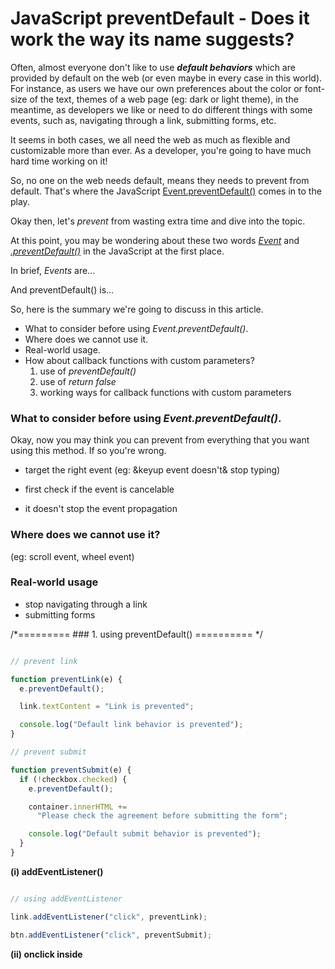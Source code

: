 # JavaScript preventDefault - Does it work the way its name suggests? 

Often, almost everyone don't like to use **_default behaviors_** which are provided by default on the web (or even maybe in every case in this world). For instance, as users we have our own preferences about the color or font-size of the text, themes of a web page (eg: dark or light theme), in the meantime, as developers we like or need to do different things with some events, such as, navigating through a link, submitting forms, etc. 

It seems in both cases, we all need the web as much as flexible and customizable more than ever. As a developer, you're going to have much hard time working on it! 


So, no one on the web needs default, means they needs to prevent from default. That's where the JavaScript [Event.preventDefault()]() comes in to the play.

Okay then, let's *prevent* from wasting extra time and dive into the topic. 

At this point, you may be wondering about these two words [*Event*](https://developer.mozilla.org/en-US/docs/Learn/JavaScript/Building_blocks/Events) and [*.preventDefault()*](https://developer.mozilla.org/en-US/docs/Web/API/Event/preventDefault) in the JavaScript at the first place.


In brief, *Events* are...

And preventDefault() is... 




So, here is the summary we're going to discuss in this article.

* What to consider before using *Event.preventDefault()*.
* Where does we cannot use it.
* Real-world usage.
* How about callback functions with custom parameters?
  1. use of *preventDefault()*
  2. use of *return false*
  3. working ways for callback functions with custom parameters 

### What to consider before using *Event.preventDefault()*.

Okay, now you may think you can prevent from everything that you want using this method. If so you're wrong. 

  * target the right event (eg: &keyup event doesn't& stop typing)

  * first check if the event is cancelable

  * it doesn't stop the event propagation




### Where does we cannot use it? 

(eg: scroll event, wheel event)



### Real-world usage

* stop navigating through a link
* submitting forms



/*========= ### 1. using preventDefault() ========== */


```javascript

// prevent link

function preventLink(e) {
  e.preventDefault();

  link.textContent = "Link is prevented";

  console.log("Default link behavior is prevented");
}

// prevent submit

function preventSubmit(e) {
  if (!checkbox.checked) {
    e.preventDefault();

    container.innerHTML +=
      "Please check the agreement before submitting the form";

    console.log("Default submit behavior is prevented");
  }
}

```

**(i) addEventListener()**

```javascript

// using addEventListener

link.addEventListener("click", preventLink);

btn.addEventListener("click", preventSubmit);

```

**(ii) onclick inside <script>**

```javascript

// using onclick inside <script>

link.onclick = preventLink;

btn.onclick = preventSubmit;

```

**(iii) inline onclick attribute**

```html

<div id="container">

  <a id="link" href="https://www.google.com" onclick="preventLink(event)">Go to the link</a>

  <form>

    <input id="agreement-checkbox" type="checkbox">

    <label for="agreement-checkbox">I agree</label>

    <br>

    <input id="submit-btn" type="submit" value="Submit" onclick="preventSubmit(event)">

  </form>

</div>


```

/* ================== extra-start ============================== */

**Is it same the both preventDefault() & return false (no jquery)**

### 2. using return false

```javascript

 // prevent link using return false

function returnFalseLink(e) {
  link.textContent = "Link is prevented";

  console.log("Default link behavior is prevented");

  return false;
}

// prevent submit using return false

function returnFalseSubmit(e) {
  if (!checkbox.checked) {

    container.innerHTML +=
      "Please check the agreement before submitting the form";

    console.log("Default submit behavior is prevented");

    return false;
  }

  return true;
}

```

**(i) addEventListener()**

```javascript

 // using addEventListener

link.addEventListener("click", returnFalseLink); // not working (at first code executed then go to the link)

btn.addEventListener("click", returnFalseSubmit); // working

```

**(ii) onclick inside <script>**

```javascript

 // using onclick inside <script>

link.onclick = returnFalseLink; // working

btn.onclick = returnFalseSubmit; // working

```

**(iii) inline onclick attribute**

```html

<div id="container">

  <a id="link" href="https://www.google.com" onclick="returnFalseLink(event)">Go to the link</a>

  <form>

    <input id="agreement-checkbox" type="checkbox">

    <label for="agreement-checkbox">I agree</label>

    <br>

    <input id="submit-btn" type="submit" value="Submit" onclick="returnFalseSubmit(event)">

  </form>

</div>

```


**there are 2 not working results in the code examples so explain why is it.**


/* ================== extra-end ============================== */


### How about callback functions with custom parameters?



### 1. Use of *preventDefault()*

```javascript

 // prevent link - custom callback

function preventLinkCustom(e, num) {
  console.log(num * 2);

  e.preventDefault();

  link.textContent = "Link is prevented";

  console.log("Default link behavior is prevented");
}

// prevent submit - custom callbacks

function preventSubmitCustom(e, num) {
  console.log(num * 3);

  if (!checkbox.checked) {
    e.preventDefault();

    container.innerHTML +=
      "Please check the agreement before submitting the form";

    console.log("Default submit behavior is prevented");
  }
}

```

**(i) addEventListener()**

```javascript

 // using addEventListener()

/* these cannot be used, why because they will be immediately invoked when the page is loaded. */

link.addEventListener("click", preventLinkCustom(event, 12));

btn.addEventListener("click", preventSubmitCustom(event, 12)); 

/* output (immediately, invoked got errors, btn isnt executed)

24

Uncaught TypeError: Cannot read property 'preventDefault' of undefined 

*/

```

**(ii) onclick inside <script>**

```javascript

 // using onclick inside <script>

 /* these cannot be used, why because they will be immediately invoked when the page is loaded. */

 link.onclick = preventLinkCustom(event, 12);

btn.onclick = preventSubmitCustom(event, 12);


/* output (immediately, invoked got errors, btn isnt executed)

24

Uncaught TypeError: Cannot read property 'preventDefault' of undefined 

*/

```


### 2. Use of *return false*

```javascript

 // prevent link using return false

function returnFalseLinkCustom(e, num) {
  console.log(num * 2);

  link.textContent = "Link is prevented";

  console.log("Default link behavior is prevented");

  return false;
}

// prevent submit using return false

function returnFalseSubmitCustom(e, num) {
  console.log(num * 3);

  if (!checkbox.checked) {
    container.innerHTML +=
      "Please check the agreement before submitting the form";

    console.log("Default submit behavior is prevented");
   
  return false;
  }

  return true;
}

```

**(i) addEventListener()**

```javascript

 // using addEventListener()

link.addEventListener("click", returnFalseLinkCustom(event, 12));

btn.addEventListener("click", returnFalseSubmitCustom(event, 12));

/* output: (immediately invoked & got errors)

24
"Default link behavior is prevented"
Uncaught TypeError: Failed to execute 'addEventListener' on 'EventTarget': The callback provided as parameter 2 is not an object. 

*/

```

**(ii) onclick inside <script>**

```javascript

// using onclick inside <script>


link.onclick = returnFalseLinkCustom(event, 12);

btn.onclick = returnFalseSubmitCustom(event, 12); 

/* output (immediately invoked & no errors)

24

"Default behavior is prevented"

36

"Default behavior is prevented"

*/

```

**(iii) inline onclick attribute**

```html

 <div id="container">

  <a id="link" href="https://www.google.com" onclick="returnFalseLinkCustom(event, 12)">Go to the link</a>

  <form>

    <input id="agreement-checkbox" type="checkbox">

    <label for="agreement-checkbox">I agree</label>

    <br>

    <input id="submit-btn" type="submit" value="Submit" onclick="returnFalseSubmitCustom(event, 12)">

  </form>

</div>

```
```
 /* output : for link 
 * doesn't execute until press link
 * after pressing the link executed but redirected

24

"Default behavior is prevented"

*/

/* output : for submit working

36

"Default behavior is prevented"

*/
 
 ```

### 3. Working ways for callback functions with custom parameters

**Method 1:** 

JS: 

```javascript 

// prevent link - custom callback 

function preventLinkCustom(e, num) { 

  console.log(num * 2); 

  e.preventDefault(); 
  link.textContent = "Link is prevented"; 
  console.log("Default link behavior is prevented");

  } 


// prevent submit - custom callbacks 

function preventSubmitCustom(e, num) { 

  console.log(num * 3);
  
   if (!checkbox.checked) { 
     e.preventDefault(); 
     container.innerHTML += "Please check the agreement before submitting the form"; 
    console.log("Default submit behavior is prevented"); 
  
   } 
  } 

``` 

HTML: 

```html 

// using inline onclick 

 <div id="container">

  <a id="link" href="https://www.google.com" onclick="preventLinkCustom(event, 12)">Go to the link</a>

  <form>

    <input id="agreement-checkbox" type="checkbox">

    <label for="agreement-checkbox">I agree</label>

    <br>

    <input id="submit-btn" type="submit" value="Submit" onclick="preventSubmitCustom(event, 12)">

  </form>

</div>

```

**Method 2:**

JS:

```javascript

 // prevent link - custom callbacks

function linkCustom(num) {
  console.log(num * 2);

  link.textContent = "Link is prevented";

  console.log("Default link behavior is prevented");
}

// prevent submit - custom callbacks

function submitCustom(num) {
  console.log(num * 3);

  if (!checkbox.checked) {
    container.innerHTML +=
      "Please check the agreement before submitting the form";

    console.log("Default submit behavior is prevented");
  }
}

```

HTML:

```html

<div id="container">

  <a id="link" href="https://www.google.com" onclick="linkCustom(12); return false;">Go to the link</a>

  <form>

    <input id="agreement-checkbox" type="checkbox">

    <label for="agreement-checkbox">I agree</label>

    <br>

    <input id="submit-btn" type="submit" value="Submit" onclick="submitCustom(12); return false;">

  </form>

</div>

```

**Method 3:**

JS:

```javascript

 // prevent link - custom callbacks

function linkCustom(num) {
  console.log(num * 2);

  link.textContent = "Link is prevented";

  console.log("Default link behavior is prevented");
  return false;
}

// prevent submit - custom callbacks

function submitCustom(num) {
  console.log(num * 3);

  if (!checkbox.checked) {
    container.innerHTML +=
      "Please check the agreement before submitting the form";

    console.log("Default submit behavior is prevented");
    return false;
  }
  return true;
}

```

HTML:

```html

<div id="container">

  <a id="link" href="https://www.google.com" onclick="return linkCustom(12);">Go to the link</a>

  <form>

    <input id="agreement-checkbox" type="checkbox">

    <label for="agreement-checkbox">I agree</label>

    <br>

    <input id="submit-btn" type="submit" value="Submit" onclick="return submitCustom(12);">

  </form>

</div>

```

```
/* output
24
"Default link behavior is prevented"
36
"Default submit behavior is prevented"
*/
```
